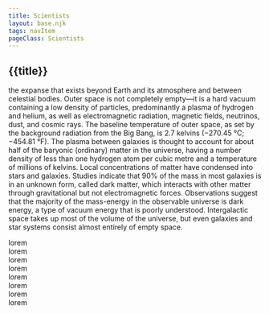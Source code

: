 ```yaml
---
title: Scientists
layout: base.njk
tags: navItem
pageClass: Scientists
---
```


## {{title}}

the expanse that exists beyond Earth and its atmosphere and between celestial bodies. Outer space is not completely empty—it is a hard vacuum containing a low density of particles, predominantly a plasma of hydrogen and helium, as well as electromagnetic radiation, magnetic fields, neutrinos, dust, and cosmic rays. The baseline temperature of outer space, as set by the background radiation from the Big Bang, is 2.7 kelvins (−270.45 °C; −454.81 °F). The plasma between galaxies is thought to account for about half of the baryonic (ordinary) matter in the universe, having a number density of less than one hydrogen atom per cubic metre and a temperature of millions of kelvins. Local concentrations of matter have condensed into stars and galaxies. Studies indicate that 90% of the mass in most galaxies is in an unknown form, called dark matter, which interacts with other matter through gravitational but not electromagnetic forces. Observations suggest that the majority of the mass-energy in the observable universe is dark energy, a type of vacuum energy that is poorly understood. Intergalactic space takes up most of the volume of the universe, but even galaxies and star systems consist almost entirely of empty space.

<section class="grid5">
<div class="astro">
lorem
</div>
<div class="astro">
lorem
</div>
<div class="astro">
lorem   
</div>
<div class="astro">
lorem
</div>
</section>

<section class="grid5">
<div class="astro">
lorem
</div>
<div class="astro">
lorem
</div>
<div class="astro">
lorem
</div>
<div class="astro">
lorem
</div>
</section>